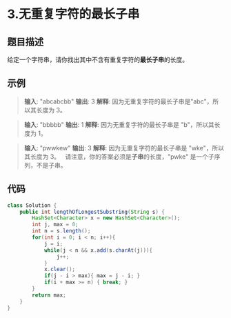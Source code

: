 # 3.无重复字符的最长子串

## 题目描述

给定一个字符串，请你找出其中不含有重复字符的**最长子串**的长度。

## 示例

> **输入**: "abcabcbb"
> **输出**: 3
> **解释**: 因为无重复字符的最长子串是"abc"，所以其长度为 3。

> **输入**: "bbbbb"
> **输出**: 1
> **解释**: 因为无重复字符的最长子串是 "b"，所以其长度为 1。

> **输入**: "pwwkew"
> **输出**: 3
> **解释**: 因为无重复字符的最长子串是 "wke"，所以其长度为 3。
     请注意，你的答案必须是**子串**的长度，"pwke" 是一个子序列，不是子串。

## 代码

```java
class Solution {
    public int lengthOfLongestSubstring(String s) {
        HashSet<Character> x = new HashSet<Character>();
        int j, max = 0;
        int n = s.length();
        for(int i = 0; i < n; i++){
            j = i;
            while(j < n && x.add(s.charAt(j))){
                j++;
            }
            x.clear();
            if(j - i > max){ max = j - i; }
            if(i + max >= n) { break; }
        }
        return max;
    }
}
```
